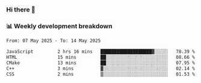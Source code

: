 ### Hi there 👋

### 📊 Weekly development breakdown
<!--START_SECTION:waka-->

```txt
From: 07 May 2025 - To: 14 May 2025

JavaScript         2 hrs 16 mins   ███████████████████▓░░░░░   78.39 %
HTML               15 mins         ██░░░░░░░░░░░░░░░░░░░░░░░   08.66 %
CMake              13 mins         ██░░░░░░░░░░░░░░░░░░░░░░░   07.95 %
C++                3 mins          ▓░░░░░░░░░░░░░░░░░░░░░░░░   02.14 %
CSS                2 mins          ▒░░░░░░░░░░░░░░░░░░░░░░░░   01.53 %
```

<!--END_SECTION:waka-->
